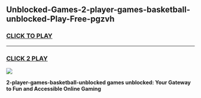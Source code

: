 
## Unblocked-Games-2-player-games-basketball-unblocked-Play-Free-pgzvh
<h3>
<a href="https://premium76.site?title=2-player-games-basketball-unblocked&ref=21A">CLICK TO PLAY</a></h3>
<hr>

<h3>
<a href="https://premium76.site?title=2-player-games-basketball-unblocked&ref=21A">CLICK 2 PLAY</a>
  
</h3>

<a href="https://premium76.site?title=2-player-games-basketball-unblocked&ref=21A"><img src="https://clearcache.store/games.png"></a>


**2-player-games-basketball-unblocked games unblocked: Your Gateway to Fun and Accessible Online Gaming**

